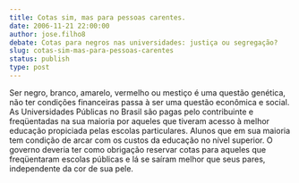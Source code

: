 ```yaml
---
title: Cotas sim, mas para pessoas carentes.
date: 2006-11-21 22:00:00
author: jose.filho8
debate: Cotas para negros nas universidades: justiça ou segregação? 
slug: cotas-sim-mas-para-pessoas-carentes
status: publish 
type: post
---
```


Ser negro, branco, amarelo, vermelho ou mestiço é uma questão genética, não ter condições financeiras passa à ser uma questão econômica e social. As Universidades Públicas no Brasil são pagas pelo contribuinte e freqüentadas na sua maioria por aqueles que tiveram acesso à melhor educação propiciada pelas escolas particulares. Alunos que em sua maioria tem condição de arcar com os custos da educação no nível superior. O governo deveria ter como obrigação reservar cotas para aqueles que freqüentaram escolas públicas e lá se saíram melhor que seus pares, independente da cor de sua pele.
